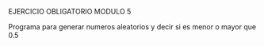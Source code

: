 EJERCICIO OBLIGATORIO MODULO 5

Programa para generar numeros aleatorios y decir si es menor o mayor que 0.5
